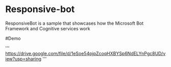 # Responsive-bot
ResponsiveBot is a sample that showcases how the Microsoft Bot Framework and Cognitive services work

#Demo

'''
https://drive.google.com/file/d/1eSoe54pjpZcoqHXBYSp6NdELYnPgc8UD/view?usp=sharing
'''
